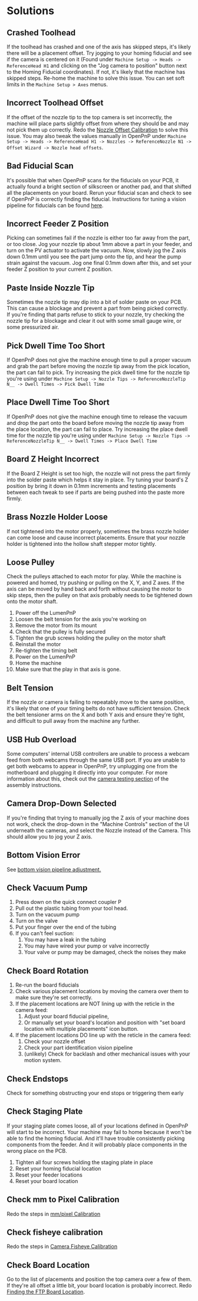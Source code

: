 # Solutions

## Crashed Toolhead

If the toolhead has crashed and one of the axis has skipped steps, it's likely there will be a placement offset. Try jogging to your homing fiducial and see if the camera is centered on it (Found under `Machine Setup -> Heads -> ReferenceHead H1` and clicking on the "Jog camera to position" button next to the Homing Fiducial coordinates). If not, it's likely that the machine has skipped steps. Re-home the machine to solve this issue. You can set soft limits in the `Machine Setup > Axes` menus.

## Incorrect Toolhead Offset

If the offset of the nozzle tip to the top camera is set incorrectly, the machine will place parts slightly offset from where they should be and may not pick them up correctly. Redo the [Nozzle Offset Calibration](../../../openpnp/calibration/6-nozzle-offset/index.md) to solve this issue. You may also tweak the values manually in OpenPnP under `Machine Setup -> Heads -> ReferenceHead H1 -> Nozzles -> ReferenceNozzle N1 -> Offset Wizard -> Nozzle head offsets`.

## Bad Fiducial Scan

It's possible that when OpenPnP scans for the fiducials on your PCB, it actually found a bright section of silkscreen or another pad, and that shifted all the placements on your board. Rerun your fiducial scan and check to see if OpenPnP is correctly finding the fiducial. Instructions for tuning a vision pipeline for fiducials can be found [here](../vision-pipeline-adjustment/index.md).

## Incorrect Feeder Z Position

Picking can sometimes fail if the nozzle is either too far away from the part, or too close. Jog your nozzle tip about 1mm above a part in your feeder, and turn on the PV actuator to activate the vacuum. Now, slowly jog the Z axis down 0.1mm until you see the part jump onto the tip, and hear the pump strain against the vacuum. Jog one final 0.1mm down after this, and set your feeder Z position to your current Z position.

## Paste Inside Nozzle Tip

Sometimes the nozzle tip may dip into a bit of solder paste on your PCB. This can cause a blockage and prevent a part from being picked correctly. If you're finding that parts refuse to stick to your nozzle, try checking the nozzle tip for a blockage and clear it out with some small gauge wire, or some pressurized air.

## Pick Dwell Time Too Short

If OpenPnP does not give the machine enough time to pull a proper vacuum and grab the part before moving the nozzle tip away from the pick location, the part can fail to pick. Try increasing the pick dwell time for the nozzle tip you're using under `Machine Setup -> Nozzle Tips -> ReferenceNozzleTip N__ -> Dwell Times -> Pick Dwell Time`

## Place Dwell Time Too Short

If OpenPnP does not give the machine enough time to release the vacuum and drop the part onto the board before moving the nozzle tip away from the place location, the part can fail to place. Try increasing the place dwell time for the nozzle tip you're using under `Machine Setup -> Nozzle Tips -> ReferenceNozzleTip N__ -> Dwell Times -> Place Dwell Time`

## Board Z Height Incorrect

If the Board Z Height is set too high, the nozzle will not press the part firmly into the solder paste which helps it stay in place. Try tuning your board's Z position by bring it down in 0.1mm increments and testing placements between each tweak to see if parts are being pushed into the paste more firmly.

## Brass Nozzle Holder Loose

If not tightened into the motor properly, sometimes the brass nozzle holder can come loose and cause incorrect placements. Ensure that your nozzle holder is tightened into the hollow shaft stepper motor tightly.

## Loose Pulley

Check the pulleys attached to each motor for play. While the machine is powered and homed, try pushing or pulling on the X, Y, and Z axes. If the axis can be moved by hand back and forth without causing the motor to skip steps, then the pulley on that axis probably needs to be tightened down onto the motor shaft.

1. Power off the LumenPnP
2. Loosen the belt tension for the axis you're working on
3. Remove the motor from its mount
4. Check that the pulley is fully secured
5. Tighten the grub screws holding the pulley on the motor shaft
6. Reinstall the motor
7. Re-tighten the timing belt
8. Power on the LumenPnP
9. Home the machine
10. Make sure that the play in that axis is gone.

## Belt Tension

If the nozzle or camera is failing to repeatably move to the same position, it's likely that one of your timing belts do not have sufficient tension. Check the belt tensioner arms on the X and both Y axis and ensure they're tight, and difficult to pull away from the machine any further.

## USB Hub Overload

Some computers' internal USB controllers are unable to process a webcam feed from both webcams through the same USB port. If you are unable to get both webcams to appear in OpenPnP, try unplugging one from the motherboard and plugging it directly into your computer. For more information about this, check out the [camera testing section](../../../openpnp/calibration/2-connect-to-machine/index.md) of the assembly instructions.

## Camera Drop-Down Selected

If you're finding that trying to manually jog the Z axis of your machine does not work, check the drop-down in the "Machine Controls" section of the UI underneath the cameras, and select the Nozzle instead of the Camera. This should allow you to jog your Z axis.

## Bottom Vision Error

See [bottom vision pipeline adjustment.](../vision-pipeline-adjustment/index.md)

## Check Vacuum Pump

1. Press down on the quick connect coupler P
2. Pull out the plastic tubing from your tool head.
3. Turn on the vacuum pump
4. Turn on the valve
5. Put your finger over the end of the tubing
6. If you can't feel suction:
   1. You may have a leak in the tubing
   2. You may have wired your pump or valve incorrectly
   3. Your valve or pump may be damaged, check the noises they make

## Check Board Rotation

1. Re-run the board fiducials
2. Check various placement locations by moving the camera over them to make sure they're set correctly.
3. If the placement locations are NOT lining up with the reticle in the camera feed:
   1. Adjust your board fiducial pipeline,
   2. Or manually set your board's location and position with "set board location with multiple placements" icon button.
4. If the placement locations DO line up with the reticle in the camera feed:
   1. Check your nozzle offset
   2. Check your part identification vision pipeline
   3. (unlikely) Check for backlash and other mechanical issues with your motion system.

## Check Endstops

Check for something obstructing your end stops or triggering them early

## Check Staging Plate

If your staging plate comes loose, all of your locations defined in OpenPnP will start to be incorrect. Your machine may fail to home because it won't be able to find the homing fiducial. And it'll have trouble consistently picking components from the feeder. And it will probably place components in the wrong place on the PCB.

1. Tighten all four screws holding the staging plate in place
2. Reset your homing fiducial location
3. Reset your feeder locations
4. Reset your board location

## Check mm to Pixel Calibration

Redo the steps in [mm/pixel Calibration](../../../openpnp/calibration/5-mm-per-pixel/index.md)

## Check fisheye calibration

Redo the steps in [Camera Fisheye Calibration](../../../openpnp/calibration/3-camera-fisheye-cal/index.md)

## Check Board Location

Go to the list of placements and position the top camera over a few of them. If they're all offset a little bit, your board location is probably incorrect. Redo [Finding the FTP Board Location](../../../openpnp/ftp/2-setting-up-the-board/index.md#finding-the-ftp-location).
